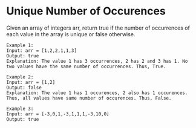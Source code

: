 # Unique Number of Occurences
Given an array of integers arr, return true if the number of occurrences of each value in the array is unique or false otherwise.

    Example 1:
    Input: arr = [1,2,2,1,1,3]
    Output: true
    Explanation: The value 1 has 3 occurrences, 2 has 2 and 3 has 1. No two values have the same number of occurrences. Thus, True.

    Example 2:
    Input: arr = [1,2]
    Output: false
    Explanation: The value 1 has 1 occurences, 2 also has 1 occurences. Thus, all values have same number of occurences. Thus, False.

    Example 3:
    Input: arr = [-3,0,1,-3,1,1,1,-3,10,0]
    Output: true
